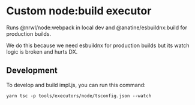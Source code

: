 # Custom node:build executor

Runs @nrwl/node:webpack in local dev and @anatine/esbuildnx:build for production builds.

We do this because we need esbuildnx for production builds but its watch logic is broken and hurts DX.

## Development

To develop and build impl.js, you can run this command:

```
yarn tsc -p tools/executors/node/tsconfig.json --watch
```
